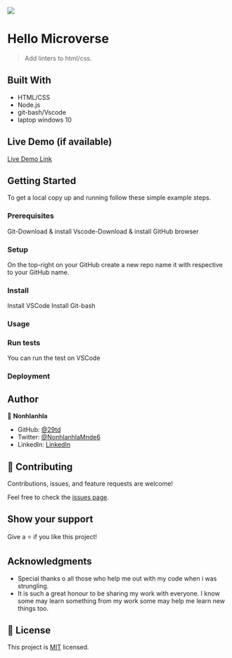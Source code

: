 ![](https://img.shields.io/badge/Microverse-blueviolet)

# Hello Microverse

> Add linters to html/css.


## Built With

- HTML/CSS
- Node.js
- git-bash/Vscode
- laptop windows 10


## Live Demo (if available)

[Live Demo Link](127.0.0.1:5500/index.html)


## Getting Started

To get a local copy up and running follow these simple example steps.

### Prerequisites
Git-Download & install Vscode-Download & install GitHub browser

### Setup
On the top-right on your GitHub create a new repo name it with respective to your GitHub name.

### Install
Install VSCode Install Git-bash

### Usage

### Run tests
You can run the test on VSCode

### Deployment



## Author

👤 **Nonhlanhla**

-  GitHub: [@29td](https://github.com/githubhandle)
-  Twitter: [@NonhlanhlaMnde6](https://twitter.com/twitterhandle)
-  LinkedIn: [LinkedIn](https://linkedin.com/in/nonhlanhla-mndebele-ab7448226)


## 🤝 Contributing

Contributions, issues, and feature requests are welcome!

Feel free to check the [issues page](../../issues/).

## Show your support

Give a ⭐️ if you like this project!

## Acknowledgments

- Special thanks o all those who help me out with my code when i was strungling.
- It is such a great honour to be sharing my work with everyone. I know some may learn something from my work some may help me learn new things too.

## 📝 License

This project is [MIT](./MIT.md) licensed.
